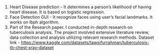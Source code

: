 1) Heart Disease prediction - It determines a person’s likelihood of having heart disease. It is based on logistic regression.
2) Face Detection GUI - It recognize faces using user’s facial landmarks. It works on lbph algorithm.
3) Part of the Research paper. I conducted in-depth research on tuberculosis analysis.
The project involved extensive literature review, data collection and analysis utilizing relevant research methods. Dataset link - https://www.kaggle.com/datasets/tawsifurrahman/tuberculosis-tb-chest-xray-dataset
